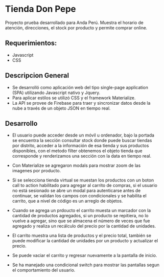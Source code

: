 # Tienda Don Pepe

Proyecto prueba desarrollado para Anda Perú.
Muestra el horario de atención, direcciones, el stock por producto y permite comprar online.

## Requerimientos:

- Javascript
- CSS

## Descripcion General

- Se desarrolló como aplicación web del tipo single-page application (SPA) utilizando Javascript nativo y Jquery.
- Para aplicar estilos se utilizó CSS y el framework Materialize.
- La API se provee de Firebase para traer y sincronizar datos desde la nube a través de un objeto JSON en tiempo real.

## Desarrollo

- El usuario puede acceder desde un móvil u ordenador, bajo la portada se encuentra la sección consultar stock donde puede buscar tiendas por distrito, acceder a la información de esa tienda y sus productos disponibles, con el metodo filter obtenemos el objeto tienda que corresponde y renderizamos una sección con la data en tiempo real.

- Con Materialize se agregaron modals para mostrar zoom de las imagenes por producto.

- Si se selecciona tienda virtual se muestan los productos con un boton call to action habilitado para agregar al carrito de compras, si el usuario no está sesionado se abre un modal para autenticarse antes de continuar, se validan los campos con condicionales y se habilita el carrito, que a nivel de código es un arreglo de objetos.

- Cuando se agrega un prdoucto el carrito muesta un marcador con la cantidad de productos agregados, si un producto se repitiera, no lo vuelve a agregar, sino que se almacena el número de veces que fue agregado y realiza un recálculo del precio por la cantidad de unidades.

- El carrito muestra una lista de productos y el precio total, también se puede modificar la cantidad de unidades por un producto y actualizar el precio.

- Se puede vaciar el carrito y regresar nuevamente a la pantalla de inicio.

- Se ha manejado una condicional switch para mostrar las pantallas segun el comportamiento del usuario.


